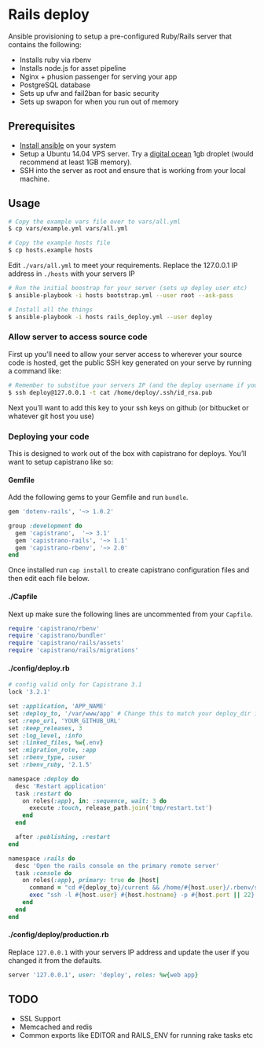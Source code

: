 # Rails deploy

Ansible provisioning to setup a pre-configured Ruby/Rails server that contains the following:

- Installs ruby via rbenv
- Installs node.js for asset pipeline
- Nginx + phusion passenger for serving your app
- PostgreSQL database
- Sets up ufw and fail2ban for basic security
- Sets up swapon for when you run out of memory

## Prerequisites

- [Install ansible](http://docs.ansible.com/intro_installation.html) on your system
- Setup a Ubuntu 14.04 VPS server. Try a [digital ocean](https://digitalocean.com) 1gb droplet (would recommend at least 1GB memory).
- SSH into the server as root and ensure that is working from your local machine.

## Usage

```sh
# Copy the example vars file over to vars/all.yml
$ cp vars/example.yml vars/all.yml

# Copy the example hosts file
$ cp hosts.example hosts
```

Edit `./vars/all.yml` to meet your requirements. Replace the 127.0.0.1 IP address in `./hosts` with your servers IP

```sh
# Run the initial boostrap for your server (sets up deploy user etc)
$ ansible-playbook -i hosts bootstrap.yml --user root --ask-pass

# Install all the things
$ ansible-playbook -i hosts rails_deploy.yml --user deploy
```

### Allow server to access source code

First up you’ll need to allow your server access to wherever your source code is hosted, get the public SSH key generated on your serve by running a command like:

```sh
# Remember to substitue your servers IP (and the deploy username if you altered it)
$ ssh deploy@127.0.0.1 -t cat /home/deploy/.ssh/id_rsa.pub
```

Next you’ll want to add this key to your ssh keys on github (or bitbucket or whatever git host you use)

### Deploying your code

This is designed to work out of the box with capistrano for deploys. You’ll want to setup capistrano like so:

#### Gemfile

Add the following gems to your Gemfile and run `bundle`.

```ruby
gem 'dotenv-rails', '~> 1.0.2'

group :development do
  gem 'capistrano',  '~> 3.1'
  gem 'capistrano-rails', '~> 1.1'
  gem 'capistrano-rbenv', '~> 2.0'
end
```

Once installed run `cap install` to create capistrano configuration files and then edit each file below.

#### ./Capfile

Next up make sure the following lines are uncommented from your `Capfile`.

```ruby
require 'capistrano/rbenv'
require 'capistrano/bundler'
require 'capistrano/rails/assets'
require 'capistrano/rails/migrations'
```

#### ./config/deploy.rb

```ruby
# config valid only for Capistrano 3.1
lock '3.2.1'

set :application, 'APP_NAME'
set :deploy_to, '/var/www/app' # Change this to match your deploy_dir in vars/app.yml
set :repo_url, 'YOUR_GITHUB_URL'
set :keep_releases, 3
set :log_level, :info
set :linked_files, %w{.env}
set :migration_role, :app
set :rbenv_type, :user
set :rbenv_ruby, '2.1.5'

namespace :deploy do
  desc 'Restart application'
  task :restart do
    on roles(:app), in: :sequence, wait: 3 do
      execute :touch, release_path.join('tmp/restart.txt')
    end
  end

  after :publishing, :restart
end

namespace :rails do
  desc 'Open the rails console on the primary remote server'
  task :console do
    on roles(:app), primary: true do |host|
      command = "cd #{deploy_to}/current && /home/#{host.user}/.rbenv/shims/bundle exec rails console #{fetch(:stage)}"
      exec "ssh -l #{host.user} #{host.hostname} -p #{host.port || 22} -t 'cd #{deploy_to}/current && #{command}'"
    end
  end
end
```

#### ./config/deploy/production.rb

Replace `127.0.0.1` with your servers IP address and update the user if you changed it from the defaults.

```ruby
server '127.0.0.1', user: 'deploy', roles: %w{web app}
```

## TODO

- SSL Support
- Memcached and redis
- Common exports like EDITOR and RAILS_ENV for running rake tasks etc
